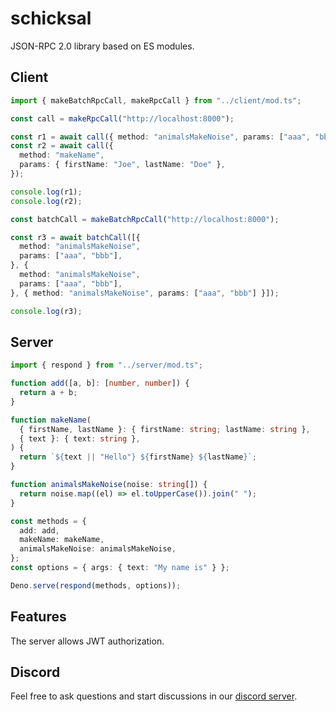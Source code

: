 # schicksal

JSON-RPC 2.0 library based on ES modules.

## Client

```ts
import { makeBatchRpcCall, makeRpcCall } from "../client/mod.ts";

const call = makeRpcCall("http://localhost:8000");

const r1 = await call({ method: "animalsMakeNoise", params: ["aaa", "bbb"] });
const r2 = await call({
  method: "makeName",
  params: { firstName: "Joe", lastName: "Doe" },
});

console.log(r1);
console.log(r2);

const batchCall = makeBatchRpcCall("http://localhost:8000");

const r3 = await batchCall([{
  method: "animalsMakeNoise",
  params: ["aaa", "bbb"],
}, {
  method: "animalsMakeNoise",
  params: ["aaa", "bbb"],
}, { method: "animalsMakeNoise", params: ["aaa", "bbb"] }]);

console.log(r3);
```

## Server

```ts
import { respond } from "../server/mod.ts";

function add([a, b]: [number, number]) {
  return a + b;
}

function makeName(
  { firstName, lastName }: { firstName: string; lastName: string },
  { text }: { text: string },
) {
  return `${text || "Hello"} ${firstName} ${lastName}`;
}

function animalsMakeNoise(noise: string[]) {
  return noise.map((el) => el.toUpperCase()).join(" ");
}

const methods = {
  add: add,
  makeName: makeName,
  animalsMakeNoise: animalsMakeNoise,
};
const options = { args: { text: "My name is" } };

Deno.serve(respond(methods, options));
```

## Features

The server allows JWT authorization.

## Discord

Feel free to ask questions and start discussions in our
[discord server](https://discord.gg/6spYphKXAt).
